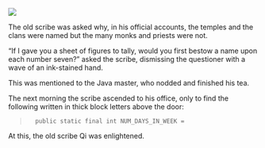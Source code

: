 ![](/pages/case-19/qi-evolution-top.jpg)

The old scribe was asked why, in his official accounts, the temples and the clans were named but the many monks and priests were not.

“If I gave you a sheet of figures to tally, would you first bestow a name upon each number seven?” asked the scribe, dismissing the questioner with a wave of an ink-stained hand.

This was mentioned to the Java master, who nodded and finished his tea.

The next morning the scribe ascended to his office, only to find the following written in thick block letters above the door:

>       public static final int NUM_DAYS_IN_WEEK =

At this, the old scribe Qi was enlightened.
